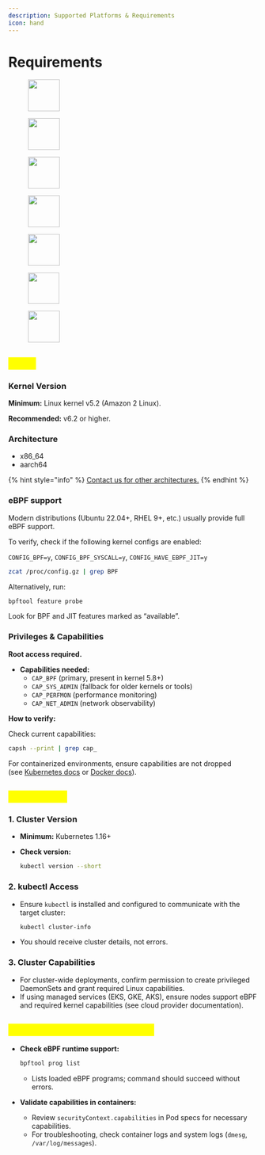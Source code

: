 ```yaml
---
description: Supported Platforms & Requirements
icon: hand
---
```


# Requirements

<div><figure><img src="../../.gitbook/assets/Red-Hat.png" alt="" width="64"><figcaption></figcaption></figure> <figure><img src="../../.gitbook/assets/Fedora.png" alt="" width="64"><figcaption></figcaption></figure> <figure><img src="../../.gitbook/assets/Ubuntu.png" alt="" width="64"><figcaption></figcaption></figure> <figure><img src="../../.gitbook/assets/Arch-Linux.png" alt="" width="64"><figcaption></figcaption></figure> <figure><img src="../../.gitbook/assets/Docker.png" alt="" width="64"><figcaption></figcaption></figure> <figure><img src="../../.gitbook/assets/Incus.png" alt="" width="63"><figcaption></figcaption></figure> <figure><img src="../../.gitbook/assets/AWS.png" alt="" width="64"><figcaption></figcaption></figure></div>

## <mark style="color:yellow;">Linux</mark>

### Kernel Version

**Minimum:** Linux kernel v5.2 (Amazon 2 Linux).

**Recommended:** v6.2 or higher.

### **Architecture**

* x86\_64
* aarch64

{% hint style="info" %}
[Contact us for other architectures.](https://www.garnet.ai/about)
{% endhint %}

### **eBPF support**

Modern distributions (Ubuntu 22.04+, RHEL 9+, etc.) usually provide full eBPF support.

To verify, check if the following kernel configs are enabled:

`CONFIG_BPF=y`, `CONFIG_BPF_SYSCALL=y`, `CONFIG_HAVE_EBPF_JIT=y`

```sh
zcat /proc/config.gz | grep BPF
```

Alternatively, run:

```sh
bpftool feature probe
```

Look for BPF and JIT features marked as “available”.

### Privileges & Capabilities

**Root access required.**

* **Capabilities needed:**
  * `CAP_BPF` (primary, present in kernel 5.8+)
  * `CAP_SYS_ADMIN` (fallback for older kernels or tools)
  * `CAP_PERFMON` (performance monitoring)
  * `CAP_NET_ADMIN` (network observability)

**How to verify:**

Check current capabilities:

```sh
capsh --print | grep cap_
```

For containerized environments, ensure capabilities are not dropped\
(see [Kubernetes docs](https://kubernetes.io/docs/) or [Docker docs](https://docs.docker.com/)).

## <mark style="color:yellow;">Kubernetes</mark>

### 1. Cluster Version

* **Minimum:** Kubernetes 1.16+
*   **Check version:**

    ```sh
    kubectl version --short
    ```

### 2. kubectl Access

*   Ensure `kubectl` is installed and configured to communicate with the target cluster:

    ```sh
    kubectl cluster-info
    ```
* You should receive cluster details, not errors.

### 3. Cluster Capabilities

* For cluster-wide deployments, confirm permission to create privileged DaemonSets and grant required Linux capabilities.
* If using managed services (EKS, GKE, AKS), ensure nodes support eBPF and required kernel capabilities (see cloud provider documentation).

## <mark style="color:yellow;">Troubleshooting & Validation</mark>

*   **Check eBPF runtime support:**

    ```sh
    bpftool prog list
    ```

    * Lists loaded eBPF programs; command should succeed without errors.
* **Validate capabilities in containers:**
  * Review `securityContext.capabilities` in Pod specs for necessary capabilities.
  * For troubleshooting, check container logs and system logs (`dmesg`, `/var/log/messages`).
